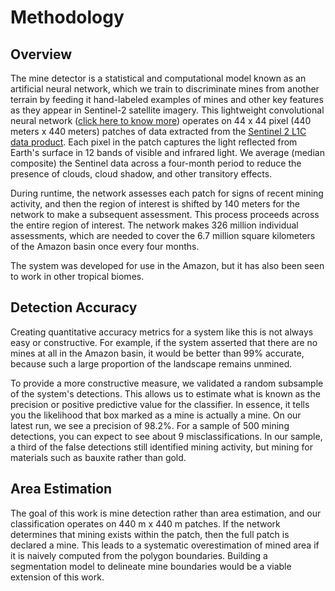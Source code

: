 # Methodology

## Overview
The mine detector is a statistical and computational model known as an artificial neural network, which we train to discriminate mines from another terrain by feeding it hand-labeled examples of mines and other key features as they appear in Sentinel-2 satellite imagery. This lightweight convolutional neural network ([click here to know more](https://en.wikipedia.org/wiki/Convolutional_neural_network)) operates on 44 x 44 pixel (440 meters x 440 meters) patches of data extracted from the [Sentinel 2 L1C data product](https://sentinel.esa.int/web/sentinel/missions/sentinel-2). Each pixel in the patch captures the light reflected from Earth's surface in 12 bands of visible and infrared light. We average (median composite) the Sentinel data across a four-month period to reduce the presence of clouds, cloud shadow, and other transitory effects.

During runtime, the network assesses each patch for signs of recent mining activity, and then the region of interest is shifted by 140 meters for the network to make a subsequent assessment. This process proceeds across the entire region of interest. The network makes 326 million individual assessments, which are needed to cover the 6.7 million square kilometers of the Amazon basin once every four months.

The system was developed for use in the Amazon, but it has also been seen to work in other tropical biomes.

## Detection Accuracy
Creating quantitative accuracy metrics for a system like this is not always easy or constructive. For example, if the system asserted that there are no mines at all in the Amazon basin, it would be better than 99% accurate, because such a large proportion of the landscape remains unmined.

To provide a more constructive measure, we validated a random subsample of the system's detections. This allows us to estimate what is known as the precision or positive predictive value for the classifier. In essence, it tells you the likelihood that box marked as a mine is actually a mine. On our latest run, we see a precision of 98.2%. For a sample of 500 mining detections, you can expect to see about 9 misclassifications. In our sample, a third of the false detections still identified mining activity, but mining for materials such as bauxite rather than gold.

## Area Estimation
The goal of this work is mine detection rather than area estimation, and our classification operates on 440 m x 440 m patches. If the network determines that mining exists within the patch, then the full patch is declared a mine. This leads to a systematic overestimation of mined area if it is naively computed from the polygon boundaries. Building a segmentation model to delineate mine boundaries would be a viable extension of this work.